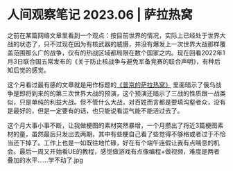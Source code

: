 # 人间观察笔记 2023.06 | 萨拉热窝

之前在某篇网络文章里看到一个观点：按目前世界的情况，实际上已经处于世界大战的状态了，只不过现在因为有核武器的威慑，并没有爆发上一次世界大战那样覆盖范围那么广的战争，仅有的热战区域都局限在数个国家之内。现在回看2022年1月3日联合国五常发布的《关于防止核战争与避免军备竞赛的联合声明》，有种后知后觉的感觉。

这个月看过最有感的文章就是用作标题的[《普京的萨拉热窝》](https://mp.weixin.qq.com/s/6wflApEsKNx5NNfqs4rbOg) 里面暗示了俄乌战争是即将到来的的第三次世界大战的预演，这个预演还暗示了三战的性质跟一战类似，只是单纯的利益大战。但不管什么大战，对百姓而言都是要填沟壑者众，没有是最好的，但是一定要有的话，也只能说看运气能不能活过去了。

这个月大事小事不断，让我做梗图的素材突然暴增，一个月攒出了将近3篇梗图素材的量，虽然最后只发出去两期，其中有些梗自己看了些觉得不够格或者过于不恰当还下掉了。工作上也是一如既往地忙碌，好在有个端午连假让我有点喘息的机会。最后一周又开始看UE的教程，感觉做游戏有点像编程+做视频，难度是两者叠加的水平……学不动了.jpg



